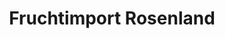 ---
title: "Fruchtimport Rosenland"
url: /moenchengladbach/fruchtimport-rosenland/
shop: Großhandel
---